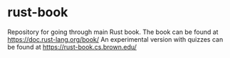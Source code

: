 # rust-book
Repository for going through main Rust book.
The book can be found at https://doc.rust-lang.org/book/
An experimental version with quizzes can be found at https://rust-book.cs.brown.edu/

